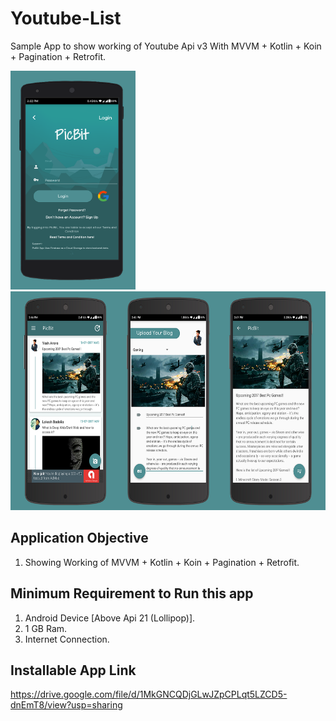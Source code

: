 # Youtube-List
Sample App to show working of Youtube Api v3 With MVVM + Kotlin + Koin + Pagination + Retrofit. 

<p align="left">
  <img src="https://github.com/lokeshbadolia/PicBit/blob/master/wall4.png" width="200"  height="350" >
  <img src="https://github.com/lokeshbadolia/PicBit/blob/master/wallremake.png" width="622"  height="350" >
</p>

## Application Objective

1.	Showing Working of MVVM + Kotlin + Koin + Pagination + Retrofit.

## Minimum Requirement to Run this app

1. Android Device [Above Api 21 (Lollipop)].
2. 1 GB Ram.
3. Internet Connection.

## Installable App Link

https://drive.google.com/file/d/1MkGNCQDjGLwJZpCPLqt5LZCD5-dnEmT8/view?usp=sharing
